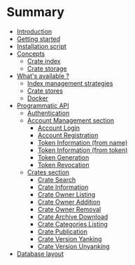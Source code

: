 Summary
=======

- [Introduction](./introduction.md)
- [Getting started](./getting-started.md)
- [Installation script](./installation-script.md)
- [Concepts](./concepts/mod.md)
  - [Crate index](./concepts/crate-index.md)
  - [Crate storage](./concepts/crate-storage.md)
- [What's available ?](./whats-available/mod.md)
  - [Index management strategies](./whats-available/index-management-strategies.md)
  - [Crate stores](./whats-available/crate-stores.md)
  - [Docker](./whats-available/docker.md)
- [Programmatic API](./programmatic-api/mod.md)
  - [Authentication](./programmatic-api/authentication.md)
  - [Account Management section](./programmatic-api/account/mod.md)
    - [Account Login](./programmatic-api/account/login/post.md)
    - [Account Registration](./programmatic-api/account/register/post.md)
    - [Token Information (from name)](./programmatic-api/account/tokens/get.md)
    - [Token Information (from token)](./programmatic-api/account/tokens/post.md)
    - [Token Generation](./programmatic-api/account/tokens/put.md)
    - [Token Revocation](./programmatic-api/account/tokens/delete.md)
  - [Crates section](./programmatic-api/crates/mod.md)
    - [Crate Search](./programmatic-api/crates/search/get.md)
    - [Crate Information](./programmatic-api/crates/info/get.md)
    - [Crate Owner Listing](./programmatic-api/crates/owners/get.md)
    - [Crate Owner Addition](./programmatic-api/crates/owners/put.md)
    - [Crate Owner Removal](./programmatic-api/crates/owners/delete.md)
    - [Crate Archive Download](./programmatic-api/crates/download/get.md)
    - [Crate Categories Listing](./programmatic-api/categories/get.md)
    - [Crate Publication](./programmatic-api/crates/publish/put.md)
    - [Crate Version Yanking](./programmatic-api/crates/yank/delete.md)
    - [Crate Version Unyanking](./programmatic-api/crates/unyank/put.md)
- [Database layout](./database-layout.md)
<!-- - [How to extend](./how-to-extend.md) -->
<!-- - [How to contribute](./how-to-contribute.md) -->
